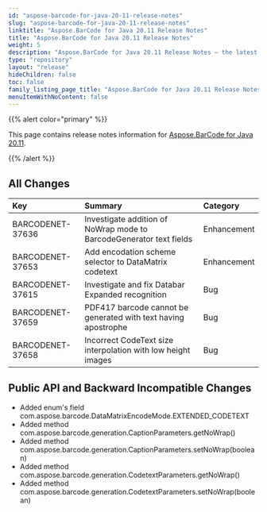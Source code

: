 ```yaml
---
id: "aspose-barcode-for-java-20-11-release-notes"
slug: "aspose-barcode-for-java-20-11-release-notes"
linktitle: "Aspose.BarCode for Java 20.11 Release Notes"
title: "Aspose.BarCode for Java 20.11 Release Notes"
weight: 5
description: "Aspose.BarCode for Java 20.11 Release Notes – the latest updates and fixes."
type: "repository"
layout: "release"
hideChildren: false
toc: false
family_listing_page_title: "Aspose.BarCode for Java 20.11 Release Notes"
menuItemWithNoContent: false
---
```


{{% alert color="primary" %}}

This page contains release notes information for [Aspose.BarCode for Java 20.11](https://releases.aspose.com/barcode/java/20-11/).

{{% /alert %}}
## **All Changes**

|**Key**|**Summary**|**Category**|
| :- | :- | :- |
|BARCODENET-37636 |Investigate addition of NoWrap mode to BarcodeGenerator text fields|Enhancement|
|BARCODENET-37653 |Add encodation scheme selector to DataMatrix codetext|Enhancement|
|BARCODENET-37615 |Investigate and fix Databar Expanded recognition|Bug|
|BARCODENET-37659 |PDF417 barcode cannot be generated with text having apostrophe|Bug|
|BARCODENET-37658 |Incorrect CodeText size interpolation with low height images|Bug|



## **Public API and Backward Incompatible Changes**
- Added enum's field com.aspose.barcode.DataMatrixEncodeMode.EXTENDED_CODETEXT
- Added method com.aspose.barcode.generation.CaptionParameters.getNoWrap()
- Added method com.aspose.barcode.generation.CaptionParameters.setNoWrap(boolean)
- Added method com.aspose.barcode.generation.CodetextParameters.getNoWrap()
- Added method com.aspose.barcode.generation.CodetextParameters.setNoWrap(boolean)
